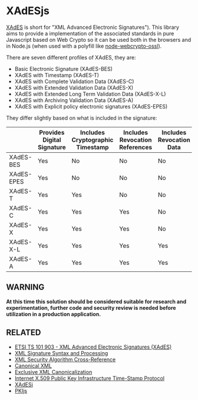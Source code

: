 # XAdESjs

[XAdES](https://en.wikipedia.org/wiki/XAdES) is short for "XML Advanced Electronic Signatures"). This library aims to provide a implementation of the associated standards in pure Javascript based on Web Crypto so it can be used both in the browsers and in Node.js (when used with a polyfill like [node-webcrypto-ossl](https://github.com/PeculiarVentures/node-webcrypto-ossl)).

There are seven different profiles of XAdES, they are:
- Basic Electronic Signature (XAdES-BES)
- XAdES with Timestamp (XAdES-T)
- XAdES with Complete Validation Data (XAdES-C)
- XAdES with Extended Validation Data (XAdES-X)
- XAdES with Extended Long Term Validation Data (XAdES-X-L)
- XAdES with Archiving Validation Data (XAdES-A)
- XAdES with Explicit policy electronic signatures (XAdES-EPES)

They differ slightly based on what is included in the signature:

|            | Provides Digital Signature | Includes Cryptographic Timestamp | Includes Revocation References | Includes Revocation Data | Allows Secure Timestamp Countersignature |
|------------|----------------------------|----------------------------------|--------------------------------|--------------------------|------------------------------------------|
| XAdES-BES  | Yes                        | No                               | No                             | No                       | No                                       |
| XAdES-EPES | Yes                        | No                               | No                             | No                       | No                                       |
| XAdES-T    | Yes                        | Yes                              | No                             | No                       | No                                       |
| XAdES-C    | Yes                        | Yes                              | Yes                            | No                       | No                                       |
| XAdES-X    | Yes                        | Yes                              | Yes                            | No                       | No                                       |
| XAdES-X-L  | Yes                        | Yes                              | Yes                            | Yes                      | No                                       |
| XAdES-A    | Yes                        | Yes                              | Yes                            | Yes                      | Yes                                      |

## WARNING

**At this time this solution should be considered suitable for research and experimentation, further code and security review is needed before utilization in a production application.**

## RELATED
- [ETSI TS 101 903 - XML Advanced Electronic Signatures (XAdES)](http://www.etsi.org/deliver/etsi_ts/101900_101999/101903/01.04.01_60/ts_101903v010401p.pdf)
- [XML Signature Syntax and Processing](https://www.w3.org/TR/xmldsig-core/)
- [XML Security Algorithm Cross-Reference](https://tools.ietf.org/html/rfc6931)
- [Canonical XML](https://www.w3.org/TR/xml-c14n)
- [Exclusive XML Canonicalization](https://www.w3.org/TR/xml-exc-c14n/)
- [Internet X.509 Public Key Infrastructure Time-Stamp Protocol](https://www.ietf.org/rfc/rfc3161.txt)
- [XAdESj](https://github.com/luisgoncalves/xades4j)
- [PKIjs](pkijs.org)
